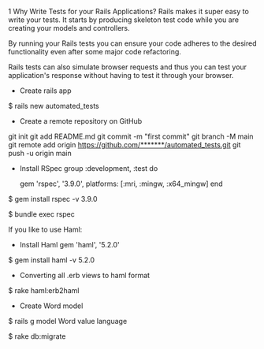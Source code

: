 1 Why Write Tests for your Rails Applications?
Rails makes it super easy to write your tests. It starts by producing skeleton test code while you are creating your models and controllers.

By running your Rails tests you can ensure your code adheres to the desired functionality even after some major code refactoring.

Rails tests can also simulate browser requests and thus you can test your application's response without having to test it through your browser.


+ Create rails app

$ rails new automated_tests

+  Create a remote repository on GitHub

git init
git add README.md
git commit -m "first commit"
git branch -M main
git remote add origin https://github.com/*******/automated_tests.git
git push -u origin main

+ Install RSpec
group :development, :test do

  gem 'rspec', '3.9.0', platforms: [:mri, :mingw, :x64_mingw]
end

$ gem install rspec -v 3.9.0


$ bundle exec rspec

If you like to use Haml:

+ Install Haml
gem 'haml', '5.2.0'

$ gem install haml -v 5.2.0

+ Converting all .erb views to haml format

$ rake haml:erb2haml

+ Create Word model

$ rails g model Word value language

$ rake db:migrate

